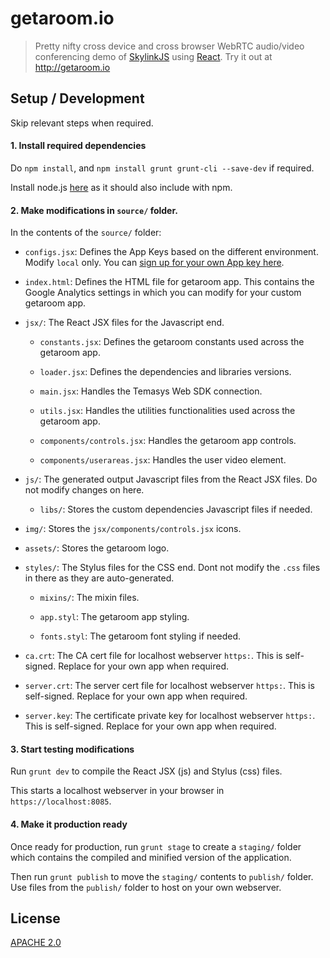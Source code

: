 getaroom.io
====

> Pretty nifty cross device and cross browser WebRTC audio/video conferencing demo of [SkylinkJS](http://github.com/Temasys/SkylinkJS) using [React](http://facebook.github.io/react/).
> Try it out at http://getaroom.io


Setup / Development
----

Skip relevant steps when required.

#### 1. Install required dependencies

Do `npm install`, and `npm install grunt grunt-cli --save-dev` if required.

Install node.js [here](https://nodejs.org/en/download/) as it should also include with npm.

#### 2. Make modifications in `source/` folder.

In the contents of the `source/` folder:

- `configs.jsx`: Defines the App Keys based on the different environment. Modify `local` only. You can [sign up for your own App key here](https://console.temasys.io).
    
- `index.html`: Defines the HTML file for getaroom app. This contains the Google Analytics settings in which you can modify for your custom getaroom app.

- `jsx/`: The React JSX files for the Javascript end.
      
   - `constants.jsx`: Defines the getaroom constants used across the getaroom app.
      
   - `loader.jsx`: Defines the dependencies and libraries versions.
      
   - `main.jsx`: Handles the Temasys Web SDK connection.
      
   - `utils.jsx`: Handles the utilities functionalities used across the getaroom app.
      
   - `components/controls.jsx`: Handles the getaroom app controls.
      
   - `components/userareas.jsx`: Handles the user video element.
      
- `js/`: The generated output Javascript files from the React JSX files. Do not modify changes on here.
     
   - `libs/`: Stores the custom dependencies Javascript files if needed.
      
- `img/`: Stores the `jsx/components/controls.jsx` icons.
   
- `assets/`: Stores the getaroom logo.
   
- `styles/`: The Stylus files for the CSS end. Dont not modify the `.css` files in there as they are auto-generated.
   
   - `mixins/`: The mixin files.
      
   - `app.styl`: The getaroom app styling.
      
   - `fonts.styl`: The getaroom font styling if needed.
      
- `ca.crt`: The CA cert file for localhost webserver `https:`. This is self-signed. Replace for your own app when required.
   
- `server.crt`: The server cert file for localhost webserver `https:`. This is self-signed. Replace for your own app when required.
   
- `server.key`: The certificate private key for localhost webserver `https:`. This is self-signed. Replace for your own app when required.
   

#### 3. Start testing modifications

Run `grunt dev` to compile the React JSX (js) and Stylus (css) files.

This starts a localhost webserver in your browser in `https://localhost:8085`.
   
#### 4. Make it production ready

Once ready for production, run `grunt stage` to create a `staging/` folder which contains the compiled and minified version of the application.

Then run `grunt publish` to move the `staging/` contents to `publish/` folder. Use files from the `publish/` folder to host on your own webserver.


License
----

[APACHE 2.0](http://www.apache.org/licenses/LICENSE-2.0.html)



